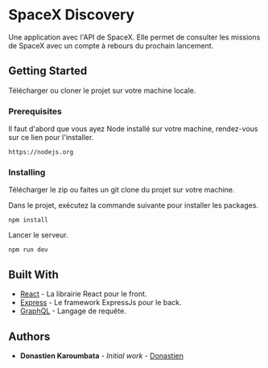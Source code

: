 # SpaceX Discovery

Une application avec l'API de SpaceX. Elle permet de consulter les missions de SpaceX avec un compte à rebours du prochain lancement.

## Getting Started

Télécharger ou cloner le projet sur votre machine locale.

### Prerequisites

Il faut d'abord que vous ayez Node installé sur votre machine, rendez-vous sur ce lien pour l'installer.

```
https://nodejs.org
```

### Installing

Télécharger le zip ou faites un git clone du projet sur votre machine.

Dans le projet, exécutez la commande suivante pour installer les packages.

```
npm install
```

Lancer le serveur.

```
npm run dev
```

## Built With

- [React](https://fr.reactjs.org/) - La librairie React pour le front.
- [Express](https://expressjs.com/fr/) - Le framework ExpressJs pour le back.
- [GraphQL](https://graphql.org/) - Langage de requête.

## Authors

* **Donastien Karoumbata** - *Initial work* - [Donastien](https://github.com/donastien)
